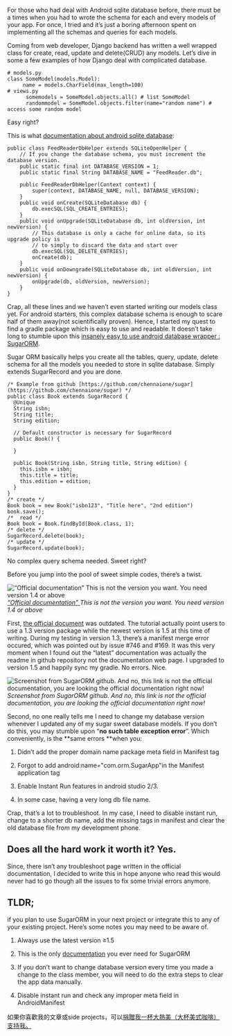 

For those who had deal with Android sqlite database before, there must be a times when you had to wrote the schema for each and every models of your app. For once, I tried and it’s just a boring afternoon spent on implementing all the schemas and queries for each models.

Coming from web developer, Django backend has written a well wrapped class for create, read, update and delete(CRUD) any models. Let’s dive in some a few examples of how Django deal with complicated database.

    # models.py
    class SomeModel(models.Model):
         name = models.CharField(max_length=100)
    # views.py
          somemodels = SomeModel.objects.all() # list SomeModel
          randommodel = SomeModel.objects.filter(name="random name") # access some random model 

Easy right?

This is what [documentation about android sqlite database](https://developer.android.com/training/basics/data-storage/databases.html#DbHelper):

    public class FeedReaderDbHelper extends SQLiteOpenHelper {
        // If you change the database schema, you must increment the database version.
        public static final int DATABASE_VERSION = 1;
        public static final String DATABASE_NAME = "FeedReader.db";
    
        public FeedReaderDbHelper(Context context) {
            super(context, DATABASE_NAME, null, DATABASE_VERSION);
        }
        public void onCreate(SQLiteDatabase db) {
            db.execSQL(SQL_CREATE_ENTRIES);
        }
        public void onUpgrade(SQLiteDatabase db, int oldVersion, int newVersion) {
            // This database is only a cache for online data, so its upgrade policy is
            // to simply to discard the data and start over
            db.execSQL(SQL_DELETE_ENTRIES);
            onCreate(db);
        }
        public void onDowngrade(SQLiteDatabase db, int oldVersion, int newVersion) {
            onUpgrade(db, oldVersion, newVersion);
        }
    }

Crap, all these lines and we haven’t even started writing our models class yet. For android starters, this complex database schema is enough to scare half of them away(not scientifically proven). Hence, I started my quest to find a gradle package which is easy to use and readable. It doesn’t take long to stumble upon this [insanely easy to use android database wrapper : SugarORM](http://satyan.github.io/sugar/getting-started.html).

Sugar ORM basically helps you create all the tables, query, update, delete schema for all the models you needed to store in sqlite database. Simply extends SugarRecord and you are done.

    /* Example from github [https://github.com/chennaione/sugar](https://github.com/chennaione/sugar) */
    public class Book extends SugarRecord {
      @Unique
      String isbn;
      String title;
      String edition;
    
      // Default constructor is necessary for SugarRecord
      public Book() {
    
      }
    
      public Book(String isbn, String title, String edition) {
        this.isbn = isbn;
        this.title = title;
        this.edition = edition;
      }
    }
    /* create */
    Book book = new Book("isbn123", "Title here", "2nd edition")
    book.save();
    /*  read */
    Book book = Book.findById(Book.class, 1);
    /* delete */
    SugarRecord.delete(book);
    /* update */
    SugarRecord.update(book);

No complex query schema needed. Sweet right?

Before you jump into the pool of sweet simple codes, there’s a twist.

![[“Official documentation” ](http://satyan.github.io/sugar/getting-started.html)This is not the version you want. You need version 1.4 or above](https://cdn-images-1.medium.com/max/2000/1*6y1jA-XVzRqWZ13CRBNuCA.png)*[“Official documentation” ](http://satyan.github.io/sugar/getting-started.html)This is not the version you want. You need version 1.4 or above*

First, [the official document](http://satyan.github.io/sugar/getting-started.html) was outdated. The tutorial actually point users to use a 1.3 version package while the newest version is 1.5 at this time of writing. During my testing in version 1.3, there’s a manifest merge error occured, which was pointed out by issue #746 and #169. It was this very moment when I found out the “latest” documentation was actually the readme in github repository not the documentation web page. I upgraded to version 1.5 and happily sync my gradle. No errors. Nice.

![Screenshot from SugarORM github. And no, this link is not the official documentation, you are looking the official documentation right now!](https://cdn-images-1.medium.com/max/2100/1*MOOssu5C_4IwIZGFnwNY6w.png)*Screenshot from SugarORM github. And no, this link is not the official documentation, you are looking the official documentation right now!*

Second, no one really tells me I need to change my database version whenever I updated any of my sugar sweet database models. If you don’t do this, you may stumble upon “**no such table exception error**”. Which conveniently, is the **same errors **when you:

1. Didn’t add the proper domain name package meta field in Manifest tag

1. Forgot to add android:name="com.orm.SugarApp"in the Manifest application tag

1. Enable Instant Run features in android studio 2/3.

1. In some case, having a very long db file name.

Crap, that’s a lot to troubleshoot. In my case, I need to disable instant run, change to a shorter db name, add the missing tags in manifest and clear the old database file from my development phone.

## Does all the hard work it worth it? Yes.

Since, there isn’t any troubleshoot page written in the official documentation, I decided to write this in hope anyone who read this would never had to go though all the issues to fix some trivial errors anymore.

## TLDR;

if you plan to use SugarORM in your next project or integrate this to any of your existing project. Here’s some notes you may need to be aware of.

1. Always use the latest version ≥1.5

1. This is the only [documentation](https://github.com/chennaione/sugar) you ever need for SugarORM

1. If you don’t want to change database version every time you made a change to the class member, you will need to do the extra steps to clear the app data manually.

1. Disable instant run and check any improper meta field in AndroidManifest

如果你喜歡我的文章或side projects，可以[捐贈我一杯大熱美（大杯美式咖啡）支持我。](https://www.buymeacoffee.com/theblackcat102)